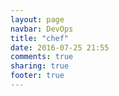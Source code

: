 ```yaml
---
layout: page
navbar: DevOps
title: "chef"
date: 2016-07-25 21:55
comments: true
sharing: true
footer: true
---
```

